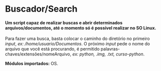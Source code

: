# Buscador/Search

#### Um script capaz de realizar buscas e abrir determinados arquivos/documentos, até o momento só é possível realizar no SO Linux.
   Para fazer uma busca, basta colocar o caminho do diretório no primeiro *input*, *ex: /home/usuario/Documentos*. O próximo *input* pede o nome do arquivo que você está procurando, é permitido palavras-chaves/extensões/nomeArquivo, *ex: python, .img, .txt, curso-python*.
    
   
   **Módulos importados:** OS.
